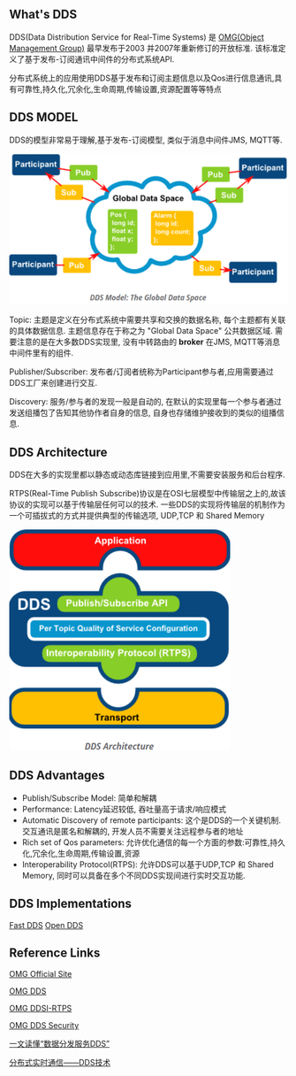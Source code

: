 ## What's DDS

DDS(Data Distribution Service for Real-Time Systems) 是 [OMG(Object Management Group)](https://www.omg.org) 最早发布于2003 并2007年重新修订的开放标准. 该标准定义了基于发布-订阅通讯中间件的分布式系统API.

分布式系统上的应用使用DDS基于发布和订阅主题信息以及Qos进行信息通讯,具有可靠性,持久化,冗余化,生命周期,传输设置,资源配置等等特点

## DDS MODEL

DDS的模型非常易于理解,基于发布-订阅模型, 类似于消息中间件JMS, MQTT等.

![](./img/dds_model.png)

Topic: 主题是定义在分布式系统中需要共享和交换的数据名称, 每个主题都有关联的具体数据信息. 主题信息存在于称之为 "Global Data Space" 公共数据区域.
需要注意的是在大多数DDS实现里, 没有中转路由的 **broker** 在JMS, MQTT等消息中间件里有的组件.

Publisher/Subscriber: 发布者/订阅者统称为Participant参与者,应用需要通过DDS工厂来创建进行交互.

Discovery: 服务/参与者的发现一般是自动的, 在默认的实现里每一个参与者通过发送组播包了告知其他协作者自身的信息, 自身也存储维护接收到的类似的组播信息.

## DDS Architecture

DDS在大多的实现里都以静态或动态库链接到应用里,不需要安装服务和后台程序.

RTPS(Real-Time Publish Subscribe)协议是在OSI七层模型中传输层之上的,故该协议的实现可以基于传输层任何可以的技术. 
一些DDS的实现将传输层的机制作为一个可插拔式的方式并提供典型的传输选项, UDP,TCP 和 Shared Memory

![](./img/dds_architecture.png)

## DDS Advantages

* Publish/Subscribe Model: 简单和解耦
* Performance: Latency延迟较低, 吞吐量高于请求/响应模式
* Automatic Discovery of remote participants: 这个是DDS的一个关键机制. 交互通讯是匿名和解耦的, 开发人员不需要关注远程参与者的地址
* Rich set of Qos parameters: 允许优化通信的每一个方面的参数:可靠性,持久化,冗余化,生命周期,传输设置,资源
* Interoperability Protocol(RTPS): 允许DDS可以基于UDP,TCP 和 Shared Memory, 同时可以具备在多个不同DDS实现间进行实时交互功能.

## DDS Implementations

[Fast DDS](https://github.com/eProsima/Fast-DDS)
[Open DDS](https://github.com/objectcomputing/OpenDDS)

## Reference Links

[OMG Official Site](https://www.omg.org)

[OMG DDS](https://www.omg.org/spec/DDS/1.4/PDF)

[OMG DDSI-RTPS](https://www.omg.org/spec/DDSI-RTPS/2.3)

[OMG DDS Security](https://www.omg.org/spec/DDS-SECURITY/1.1)

[一文读懂“数据分发服务DDS”](https://blog.csdn.net/DDS_CSIT/article/details/104607476)

[分布式实时通信——DDS技术](https://zhuanlan.zhihu.com/p/192981171)